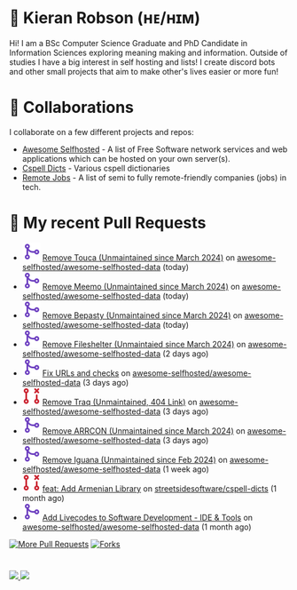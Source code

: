 # 👋 Kieran Robson (ʜᴇ/ʜɪᴍ)

Hi! I am a BSc Computer Science Graduate and PhD Candidate in Information Sciences exploring meaning making and information. Outside of studies I have a big interest in self hosting and lists! I create discord bots and other small projects that aim to make other's lives easier or more fun!

# 🙏 Collaborations
I collaborate on a few different projects and repos:
  - <a href="https://github.com/awesome-selfhosted/awesome-selfhosted-data">Awesome Selfhosted</a> - A list of Free Software network services and web applications which can be hosted on your own server(s).
  - <a href="https://github.com/streetsidesoftware/cspell-dicts">Cspell Dicts</a> -  Various cspell dictionaries 
  - <a href="https://github.com/remoteintech/remote-jobs">Remote Jobs</a> - A list of semi to fully remote-friendly companies (jobs) in tech. 

# 🔨 My recent Pull Requests

- ![](./assets/pr-merged.svg) [Remove Touca (Unmaintained since March 2024)](https://github.com/awesome-selfhosted/awesome-selfhosted-data/pull/1199) on [awesome-selfhosted/awesome-selfhosted-data](https://github.com/awesome-selfhosted/awesome-selfhosted-data) (today)
- ![](./assets/pr-merged.svg) [Remove Meemo (Unmaintained since March 2024)](https://github.com/awesome-selfhosted/awesome-selfhosted-data/pull/1198) on [awesome-selfhosted/awesome-selfhosted-data](https://github.com/awesome-selfhosted/awesome-selfhosted-data) (today)
- ![](./assets/pr-merged.svg) [Remove Bepasty (Unmaintained since March 2024)](https://github.com/awesome-selfhosted/awesome-selfhosted-data/pull/1197) on [awesome-selfhosted/awesome-selfhosted-data](https://github.com/awesome-selfhosted/awesome-selfhosted-data) (today)
- ![](./assets/pr-merged.svg) [Remove Fileshelter (Unmaintaied since March 2024)](https://github.com/awesome-selfhosted/awesome-selfhosted-data/pull/1195) on [awesome-selfhosted/awesome-selfhosted-data](https://github.com/awesome-selfhosted/awesome-selfhosted-data) (2 days ago)
- ![](./assets/pr-merged.svg) [Fix URLs and checks](https://github.com/awesome-selfhosted/awesome-selfhosted-data/pull/1194) on [awesome-selfhosted/awesome-selfhosted-data](https://github.com/awesome-selfhosted/awesome-selfhosted-data) (3 days ago)
- ![](./assets/pr-closed.svg) [Remove Traq (Unmaintained, 404 Link)](https://github.com/awesome-selfhosted/awesome-selfhosted-data/pull/1193) on [awesome-selfhosted/awesome-selfhosted-data](https://github.com/awesome-selfhosted/awesome-selfhosted-data) (3 days ago)
- ![](./assets/pr-merged.svg) [Remove ARRCON (Unmaintained since March 2024)](https://github.com/awesome-selfhosted/awesome-selfhosted-data/pull/1192) on [awesome-selfhosted/awesome-selfhosted-data](https://github.com/awesome-selfhosted/awesome-selfhosted-data) (3 days ago)
- ![](./assets/pr-merged.svg) [Remove Iguana (Unmaintained since Feb 2024)](https://github.com/awesome-selfhosted/awesome-selfhosted-data/pull/1172) on [awesome-selfhosted/awesome-selfhosted-data](https://github.com/awesome-selfhosted/awesome-selfhosted-data) (1 week ago)
- ![](./assets/pr-closed.svg) [feat: Add Armenian Library](https://github.com/streetsidesoftware/cspell-dicts/pull/4049) on [streetsidesoftware/cspell-dicts](https://github.com/streetsidesoftware/cspell-dicts) (1 month ago)
- ![](./assets/pr-merged.svg) [Add Livecodes to Software Development - IDE &amp; Tools](https://github.com/awesome-selfhosted/awesome-selfhosted-data/pull/1137) on [awesome-selfhosted/awesome-selfhosted-data](https://github.com/awesome-selfhosted/awesome-selfhosted-data) (1 month ago)

<p align="left">
  <a href="https://github.com/KieranRobson/KieranRobson/blob/main/pages/PR.md"><img alt="More Pull Requests" title="More Pull Requests" src="https://custom-icon-badges.demolab.com/badge/-More%20Pull%20Requests-1F222E?style=for-the-badge&logoColor=white&logo=fork"/></a>
  <a href="/pages/FORKS.md"><img alt="Forks" title="Forks" src="https://custom-icon-badges.demolab.com/badge/-Forks%20And%20Contributions-1F222E?style=for-the-badge&logoColor=white&logo=fork"/></a>
</p>

#

<p>
<a href="https://github.com/KieranRobson/KieranRobson/blob/main/pages/STATS.md"><img src="https://custom-icon-badges.demolab.com/badge/Github%20Stats-1F222E?style=for-the-badge&logo=graph&logoColor=white">
<a href="https://github.com/KieranRobson/KieranRobson/blob/main/pages/STARRED-REPOS.md"><img src="https://custom-icon-badges.demolab.com/badge/Github%20Stars-1F222E?style=for-the-badge&logo=star&logoColor=white">
</p>

